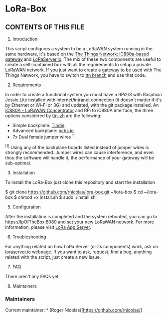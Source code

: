 # LoRa-Box
## CONTENTS OF THIS FILE
1. Introduction

This script configures a system to be a LoRaWAN system running in the same hardware, it's based on the [The Things Network: iC880a-based gateway](https://github.com/ttn-zh/ic880a-gateway/) and [LoRaServer.io](https://www.loraserver.io). The mix of these two components are useful to create a self-contained box with all the requirements to setup a private LoRaWAN network. If you just want to create a gateway to be used with The Things Network, you have to switch to [ttn branch](https://github.com/rnicolas/lora-box/tree/ttn) and use that code.

2. Requirements

In order to create a functional system you must have a RPi2/3 with Raspbian Jessie Lite installed with internet/intranet connection (it doesn't matter if it's by Ethernet or Wi-Fi or 3G) and updated, with the git package installed. An [iC880A - LoRaWAN Concentrator](https://wireless-solutions.de/products/radiomodules/ic880a.html) and RPi to iC880A interface, the three options considered by [ttn-zh](https://github.com/ttn-zh) are the following:

* Simple backplane: [Tindie](https://www.tindie.com/products/gnz/imst-ic880a-lorawan-backplane/)
* Advanced backplane: [pcbs.io](https://pcbs.io/share/zvoQ4)
* 7x Dual female jumper wires <sup>1</sup>

<sup>[1]</sup> Using any of the backplane boards listed instead of jumper wires is strongly recommended. Jumper wires can cause interference, and even thou the software will handle it, the performance of your gateway will be sub-optimal.

3. Installation

To install the LoRa-Box just clone this repository and start the installation

$ git clone https://github.com/rnicolas/lora-box.git ~/lora-box
$ cd ~/lora-box
$ chmod +x install.sh
$ sudo ./install.sh

5. Configuration

After the installation is completed and the system rebooted, you can go to https://IpOfTheBox:8080 and set your new LoRaWAN network. For more information, please visit [LoRa App Server](https://docs.loraserver.io/lora-app-server/).

6. Troubleshooting

For anything related on how LoRa Server (or its components) work, ask on [loraserver.io](https://www.loraserver.io) webpage. If you want to ask, request, find a bug, anything related with the script, just create a new issue.

7. FAQ

There aren't any FAQs yet.

8. Maintainers

### Maintainers

Current maintainer:
	* (Roger Nicolàs)[https://github.com/rnicolas/]
